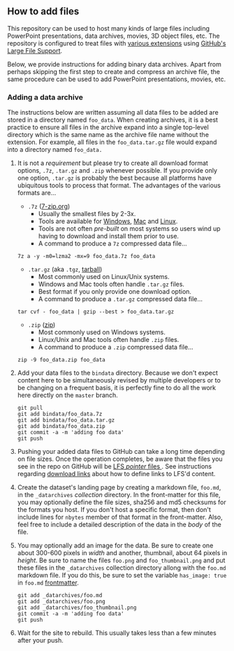 ## How to add files

This repository can be used to host many kinds of large files including
PowerPoint presentations, data archives, movies, 3D object files, etc.
The repository is configured to treat files with
[various extensions](https://raw.githubusercontent.com/visit-dav/largedata/master/.gitattributes)
using
[GitHub's Large File Support](https://help.github.com/en/github/managing-large-files/about-git-large-file-storage).

Below, we provide instructions for adding binary data archives. Apart from
perhaps skipping the first step to create and compress an archive file, the
same procedure can be used to add PowerPoint presentations, movies, etc.

### Adding a data archive

The instructions below are written assuming all data files to be added are stored
in a directory named `foo_data`. When creating archives, it is a best practice to
ensure all files in the archive expand into a single top-level directory which is
the same name as the archive file name without the extension. For example, all
files in the `foo_data.tar.gz` file would expand into a directory named `foo_data.`

1. It is not a *requirement* but please try to create all download format options,
`.7z`, `.tar.gz` and `.zip` whenever possible. If you provide only one option, `.tar.gz`
is probably the best because all platforms have ubiquitous tools to process that
format. The advantages of the various formats are...
   * `.7z` ([7-zip.org](https://www.7-zip.org/download.html))
     * Usually the smallest files by 2-3x.
     * Tools are available for [Windows](https://www.7-zip.org/download.html),
       [Mac](https://apps.apple.com/us/app/the-unarchiver/id425424353) and
       [Linux](https://www.7-zip.org/download.html).
     * Tools are not often *pre-built* on most systems so users wind up
       having to download and install them prior to use.
     * A command to produce a `7z` compressed data file...

   ```
   7z a -y -m0=lzma2 -mx=9 foo_data.7z foo_data
   ```
   * `.tar.gz` (aka `.tgz`, [tarball](https://en.wikipedia.org/wiki/Tar_(computing)))
     * Most commonly used on Linux/Unix systems.
     * Windows and Mac tools often handle `.tar.gz` files.
     * Best format if you only provide one download option.
     * A command to produce a `.tar.gz` compressed data file...

   ```
   tar cvf - foo_data | gzip --best > foo_data.tar.gz
   ```
   * `.zip` ([zip](https://en.wikipedia.org/wiki/Zip_(file_format)))
     * Most commonly used on Windows systems.
     * Linux/Unix and Mac tools often handle `.zip` files.
     * A command to produce a `.zip` compressed data file...

   ```
   zip -9 foo_data.zip foo_data 
   ```

1. Add your data files to the `bindata` directory. Because we don't expect content here
to be simultaneously revised by multiple developers or to be changing on a frequent basis,
it is perfectly fine to do all the work here directly on the `master` branch.
   ```
   git pull
   git add bindata/foo_data.7z
   git add bindata/foo_data.tar.gz
   git add bindata/foo_data.zip
   git commit -a -m 'adding foo data'
   git push
   ```
1. Pushing your added data files to GitHub can take a long time depending on file
sizes. Once the operation completes, be aware that the files you see in the repo
on GitHub will be
[LFS *pointer* files ](https://help.github.com/en/github/managing-large-files/about-git-large-file-storage#pointer-file-format).
See instructions regarding [download links](about-download-links.md) about how
to define links to LFS'd content.
1. Create the dataset's landing page by creating a markdown file, `foo.md`, in the
`_datarchives` *collection* directory. In the
front-matter for this file, you may optionally define the file sizes, sha256 and md5
checksums for the formats you host. If you don't host a specific format,
then don't include lines for `nbytes` member of that format in the front-matter.
Also, feel free to include a detailed description of the data in the *body* of the file.
1. You may optionally add an image for the data. Be sure to create one about 300-600
pixels in *width* and another, thumbnail, about 64 pixels in *height*. Be sure to
name the files `foo.png` and `foo_thumbnail.png` and put these files in the
`_datarchives` collection directory allong with the `foo.md` markdown file. If you do
this, be sure to set the variable `has_image: true` in `foo.md`
[frontmatter](https://jekyllrb.com/docs/front-matter/).
   ```
   git add _datarchives/foo.md
   git add _datarchives/foo.png
   git add _datarchives/foo_thumbnail.png
   git commit -a -m 'adding foo data'
   git push
   ```
1. Wait for the site to rebuild. This usually takes less than a few minutes after
your push.
